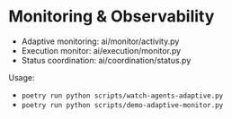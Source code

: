 # Monitoring & Observability

- Adaptive monitoring: ai/monitor/activity.py
- Execution monitor: ai/execution/monitor.py
- Status coordination: ai/coordination/status.py

Usage:
- `poetry run python scripts/watch-agents-adaptive.py`
- `poetry run python scripts/demo-adaptive-monitor.py`

